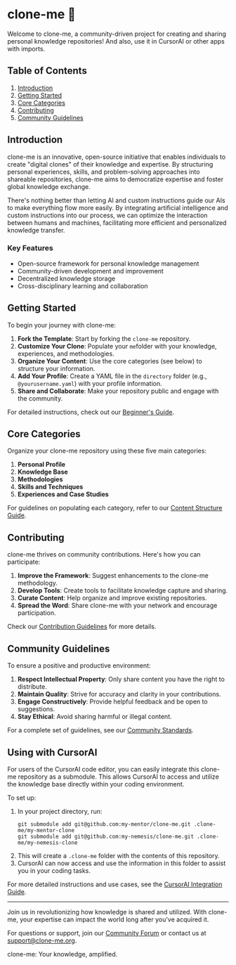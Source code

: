 # clone-me 🤖

Welcome to clone-me, a community-driven project for creating and sharing personal knowledge repositories! And also, use it in CursorAI or other apps with imports.

## Table of Contents
1. [Introduction](#introduction)
2. [Getting Started](#getting-started)
3. [Core Categories](#core-categories)
4. [Contributing](#contributing)
5. [Community Guidelines](#community-guidelines)

## Introduction

clone-me is an innovative, open-source initiative that enables individuals to create "digital clones" of their knowledge and expertise. By structuring personal experiences, skills, and problem-solving approaches into shareable repositories, clone-me aims to democratize expertise and foster global knowledge exchange.

There's nothing better than letting AI and custom instructions guide our AIs to make everything flow more easily. By integrating artificial intelligence and custom instructions into our process, we can optimize the interaction between humans and machines, facilitating more efficient and personalized knowledge transfer.

### Key Features
- Open-source framework for personal knowledge management
- Community-driven development and improvement
- Decentralized knowledge storage
- Cross-disciplinary learning and collaboration

## Getting Started

To begin your journey with clone-me:

1. **Fork the Template**: Start by forking the `clone-me` repository.
2. **Customize Your Clone**: Populate your `me`folder with your knowledge, experiences, and methodologies.
3. **Organize Your Content**: Use the core categories (see below) to structure your information.
4. **Add Your Profile**: Create a YAML file in the `directory` folder (e.g., `@yourusername.yaml`) with your profile information.
5. **Share and Collaborate**: Make your repository public and engage with the community.

For detailed instructions, check out our [Beginner's Guide](docs/beginners-guide.md).

## Core Categories

Organize your clone-me repository using these five main categories:

1. **Personal Profile**
2. **Knowledge Base**
3. **Methodologies**
4. **Skills and Techniques**
5. **Experiences and Case Studies**

For guidelines on populating each category, refer to our [Content Structure Guide](link-to-guide).

## Contributing

clone-me thrives on community contributions. Here's how you can participate:

1. **Improve the Framework**: Suggest enhancements to the clone-me methodology.
2. **Develop Tools**: Create tools to facilitate knowledge capture and sharing.
3. **Curate Content**: Help organize and improve existing repositories.
4. **Spread the Word**: Share clone-me with your network and encourage participation.

Check our [Contribution Guidelines](link-to-guidelines) for more details.

## Community Guidelines

To ensure a positive and productive environment:

1. **Respect Intellectual Property**: Only share content you have the right to distribute.
2. **Maintain Quality**: Strive for accuracy and clarity in your contributions.
4. **Engage Constructively**: Provide helpful feedback and be open to suggestions.
5. **Stay Ethical**: Avoid sharing harmful or illegal content.

For a complete set of guidelines, see our [Community Standards](link-to-standards).

## Using with CursorAI

For users of the CursorAI code editor, you can easily integrate this clone-me repository as a submodule. This allows CursorAI to access and utilize the knowledge base directly within your coding environment.

To set up:

1. In your project directory, run:
   ```
   git submodule add git@github.com:my-mentor/clone-me.git .clone-me/my-mentor-clone
   git submodule add git@github.com:my-nemesis/clone-me.git .clone-me/my-nemesis-clone
   ```
2. This will create a `.clone-me` folder with the contents of this repository.
3. CursorAI can now access and use the information in this folder to assist you in your coding tasks.

For more detailed instructions and use cases, see the [CursorAI Integration Guide](./use-cases/dot-clone-me-cursor-ai.md).

---

Join us in revolutionizing how knowledge is shared and utilized. With clone-me, your expertise can impact the world long after you've acquired it.

For questions or support, join our [Community Forum](link-to-forum) or contact us at support@clone-me.org.

clone-me: Your knowledge, amplified.